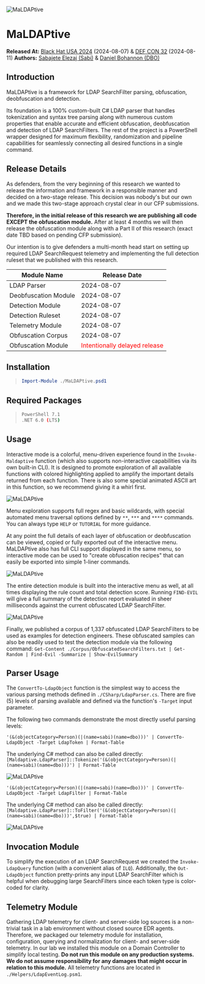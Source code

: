 ![MaLDAPtive](Images/MaLDAPtive_Screenshot_ASCII_Art.png "MaLDAPtive Logo")

# MaLDAPtive

**Released At:** <a href="https://blackhat.com/us-24/briefings/schedule/index.html#maldaptive-diving-deep-into-ldap-obfuscation-deobfuscation--detection-38458">Black Hat USA 2024</a> (2024-08-07) & <a href="https://defcon.org/html/defcon-32/dc-32-speakers.html">DEF CON 32</a> (2024-08-11)
**Authors:** <a href="https://twitter.com/sabi_elezi">Sabajete Elezaj (Sabi)</a> & <a href="https://twitter.com/danielhbohannon">Daniel Bohannon (DBO)</a>

## Introduction

MaLDAPtive is a framework for LDAP SearchFilter parsing, obfuscation, deobfuscation and detection.

Its foundation is a 100% custom-built C# LDAP parser that handles tokenization and syntax tree parsing along with numerous custom properties that enable accurate and efficient obfuscation, deobfuscation and detection of LDAP SearchFilters. The rest of the project is a PowerShell wrapper designed for maximum flexibility, randomization and pipeline capabilities for seamlessly connecting all desired functions in a single command.

## Release Details

As defenders, from the very beginning of this research we wanted to release the information and framework in a responsible manner and decided on a two-stage release. This decision was nobody's but our own and we made this two-stage approach crystal clear in our CFP submissions.

**Therefore, in the initial release of this research we are publishing all code EXCEPT the obfuscation module.** After at least 4 months we will then release the obfuscation module along with a Part II of this research (exact date TBD based on pending CFP submission). 

Our intention is to give defenders a multi-month head start on setting up required LDAP SearchRequest telemetry and implementing the full detection ruleset that we published with this research.

| Module Name          | Release Date |
|----------------------|--------------|
| LDAP Parser          | 2024-08-07   |
| Deobfuscation Module | 2024-08-07   |
| Detection Module     | 2024-08-07   |
| Detection Ruleset    | 2024-08-07   |
| Telemetry Module     | 2024-08-07   |
| Obfuscation Corpus   | 2024-08-07   |
| Obfuscation Module   | <span style="color:red">Intentionally delayed release |

## Installation

>```PowerShell
>Import-Module ./MaLDAPtive.psd1
>```

## Required Packages

>```bash
>PowerShell 7.1
>.NET 6.0 (LTS)
>```

## Usage

Interactive mode is a colorful, menu-driven experience found in the `Invoke-Maldaptive` function (which also supports non-interactive capabilities via its own built-in CLI). It is designed to promote exploration of all available functions with colored highlighting applied to amplify the important details returned from each function. There is also some special animated ASCII art in this function, so we recommend giving it a whirl first.

![MaLDAPtive](Images/MaLDAPtive_Screenshot_Interactive_Home.png "MaLDAPtive Screenshot Interactive Home")

Menu exploration supports full regex and basic wildcards, with special automated menu traversal options defined by `**`, `***` and `****` commands. You can always type `HELP` or `TUTORIAL` for more guidance.

At any point the full details of each layer of obfuscation or deobfuscation can be viewed, copied or fully exported out of the interactive menu. MaLDAPtive also has full CLI support displayed in the same menu, so interactive mode can be used to "create obfuscation recipes" that can easily be exported into simple 1-liner commands.

![MaLDAPtive](Images/MaLDAPtive_Screenshot_Interactive_Obfuscation.png "MaLDAPtive Screenshot Interactive Obfuscation")

The entire detection module is built into the interactive menu as well, at all times displaying the rule count and total detection score. Running `FIND-EVIL` will give a full summary of the detection report evaluated in sheer milliseconds against the current obfuscated LDAP SearchFilter.

![MaLDAPtive](Images/MaLDAPtive_Screenshot_Interactive_Find-Evil.png "MaLDAPtive Screenshot Interactive Find-Evil")

Finally, we published a corpus of 1,337 obfuscated LDAP SearchFilters to be used as examples for detection engineers. These obfuscated samples can also be readily used to test the detection module via the following command: `Get-Content ./Corpus/ObfuscatedSearchFilters.txt | Get-Random | Find-Evil -Summarize | Show-EvilSummary`

## Parser Usage

The `ConvertTo-LdapObject` function is the simplest way to access the various parsing methods defined in `./CSharp/LdapParser.cs`. There are five (5) levels of parsing available and defined via the function's `-Target` input parameter.

The following two commands demonstrate the most directly useful parsing levels:

`'(&(objectCategory=Person)(|(name=sabi)(name=dbo)))' | ConvertTo-LdapObject -Target LdapToken | Format-Table`

The underlying C# method can also be called directly: `[Maldaptive.LdapParser]::Tokenize('(&(objectCategory=Person)(|(name=sabi)(name=dbo)))') | Format-Table`

![MaLDAPtive](Images/MaLDAPtive_Screenshot_Parser_Token.png "MaLDAPtive Screenshot Parser Token")

`'(&(objectCategory=Person)(|(name=sabi)(name=dbo)))' | ConvertTo-LdapObject -Target LdapFilter | Format-Table`

The underlying C# method can also be called directly: `[Maldaptive.LdapParser]::ToFilter('(&(objectCategory=Person)(|(name=sabi)(name=dbo)))',$true) | Format-Table`

![MaLDAPtive](Images/MaLDAPtive_Screenshot_Parser_Filter.png "MaLDAPtive Screenshot Parser Filter")

## Invocation Module

To simplify the execution of an LDAP SearchRequest we created the `Invoke-LdapQuery` function (with a convenient alias of `ILQ`). Additionally, the `Out-LdapObject` function pretty-prints any input LDAP SearchFilter which is helpful when debugging large SearchFilters since each token type is color-coded for clarity.

## Telemetry Module

Gathering LDAP telemetry for client- and server-side log sources is a non-trivial task in a lab environment without closed source EDR agents. Therefore, we packaged our telemetry module for installation, configuration, querying and normalization for client- and server-side telemetry. In our lab we installed this module on a Domain Controller to simplify local testing. **Do not run this module on any production systems. We do not assume responsibility for any damages that might occur in relation to this module.** All telemetry functions are located in `./Helpers/LdapEventLog.psm1`.